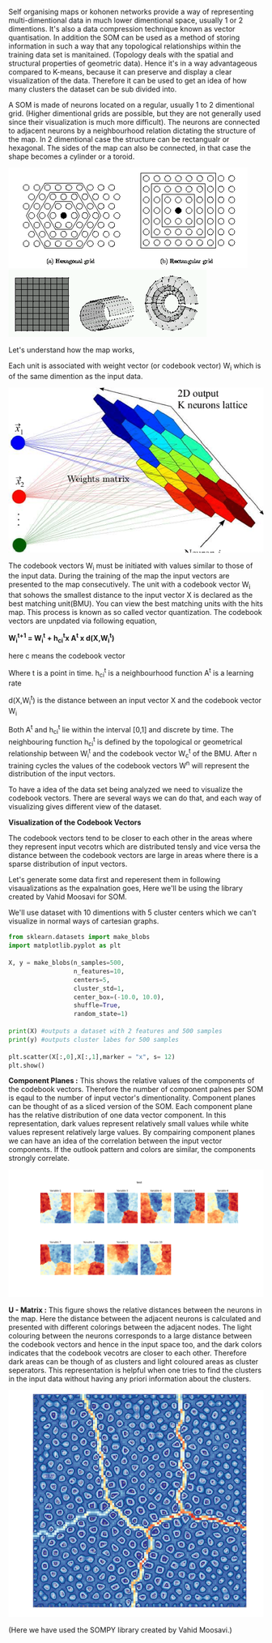 Self organising maps or kohonen networks provide a way of representing multi-dimentional data in much lower dimentional space, usually 1 or 2 dimentions. It's also a data compression technique known as vector quantisation. In addition the SOM can be used as a method of storing information in such a way that any topological relationships within the training data set is manitained. (Topology deals with the spatial and structural properties of geometric data). Hence it's in a way advantageous compared to K-means, because it can preserve and display a clear visualization of the data. Therefore it can be used to get an idea of how many clusters the dataset can be sub divided into.

A SOM is made of neurons located on a regular, usually 1 to 2 dimentional grid. (Higher dimentional grids are possible, but they are not generally used since their visualization is much more difficult). The neurons are connected to adjacent neurons by a neighbourhood relation dictating the structure of the map. In 2 dimentional case the structure can be rectangualr or hexagonal. The sides of the map can also be connected, in that case the shape becomes a cylinder or a toroid. 

<img src="grids.gif" alt="blobs" class="inline"/>

<img src="shapes.gif" alt="blobs" class="inline"/>

Let's understand how the map works, 

Each unit is associated with weight vector (or codebook vector) W<sub>i</sub>  which is of the same dimention as the input data. 

<img src="Figure_10.png" alt="blobs" class="inline"/>

The codebook vectors W<sub>i</sub> must be initiated with values similar to those of the input data. During the training of the map the input vectors are presented to the map consecutively. The unit with a codebook vector W<sub>i</sub> that sohows the smallest distance to the input vector X is declared as the best matching unit(BMU). You can view the best matching units with the hits map. This process is known as so called vector quantization.
The codebook vectors are unpdated via following equation, 

**W<sub>i</sub><sup>t+1</sup> = W<sub>i</sub><sup>t</sup> + h<sub>ci</sub><sup>t</sup>x A<sup>t</sup> x d(X,W<sub>i</sub><sup>t</sup>)**

here c means the codebook vector

Where t is a point in time. 
h<sub>ci</sub><sup>t</sup> is a neighbourhood function
A<sup>t</sup> is a learning rate

d(X,W<sub>i</sub><sup>t</sup>) is the distance between an input vector X and the codebook vector W<sub>i</sub>

Both A<sup>t</sup> and h<sub>ci</sub><sup>t</sup> lie within the interval [0,1] and discrete by time.  The neighbouring function h<sub>ci</sub><sup>t</sup> is defined by the topological or geometrical relationship between W<sub>i</sub><sup>t</sup> and the codebook vector W<sub>c</sub><sup>t</sup> of the BMU. 
After n training cycles the values of the codebook vectors W<sup>n</sup> will represent the distribution of the input vectors. 

To have a idea of the data set being analyzed we need to visualize the codebook vectors. There are several ways we can do that, and each way of visualizing gives different view of the dataset. 

**Visualization of the Codebook Vectors**

The codebook vectors tend to be closer to each other in the areas where they represent input vecotrs which are distributed tensly and vice versa the distance between the codebook vectors are large in areas where there is a sparse distribution of input vectors. 

Let's generate some data first and reperesent them in following visaualizations as the expalnation goes, 
Here we'll be using the library created by Vahid Moosavi for SOM. 

We'll use dataset with 10 dimentions with 5 cluster centers which we can't visualize in normal ways of cartesian graphs.  
```python
from sklearn.datasets import make_blobs
import matplotlib.pyplot as plt

X, y = make_blobs(n_samples=500,
                  n_features=10,
                  centers=5,
                  cluster_std=1,
                  center_box=(-10.0, 10.0),
                  shuffle=True,
                  random_state=1)

print(X) #outputs a dataset with 2 features and 500 samples
print(y) #outputs cluster labes for 500 samples

plt.scatter(X[:,0],X[:,1],marker = "x", s= 12)
plt.show()
```      

**Component Planes :** 
  This shows the relative values of the components of the codebook vectors. Therefore the number of component palnes per SOM is eqaul to the number of input vector's dimentionality. Component planes can be thought of as a sliced version of the SOM. Each component plane has the relative distribution of one data vector component. 
  In this representation, dark values represent relatively small values while white values represent relatively large values. By compairing component planes we can have an idea of the correlation between the input vector components. If the outlook pattern and colors are similar, the components strongly correlate. 
  
 <img src="Figure_1.png" alt="blobs" class="inline"/>
  
**U - Matrix :**
  This figure shows the relative distances between the neurons in the map. Here the distance between the adjacent neurons is calculated and presented with different colorings between the adjacent nodes. 
  The light colouring between the neurons corresponds to a large distance between the codebook vectors and hence in the input space too, and the dark colors indicates that the codebook vecotrs are closer to each other. Therefore dark areas can be though of as clusters and light coloured areas as cluster seperators. This representation is helpful when one tries to find the clusters in the input data without having any priori information about the clusters. 

<img src="Figure_2.png" alt="blobs" class="inline"/>

(Here we have used the SOMPY library created by Vahid Moosavi.)

